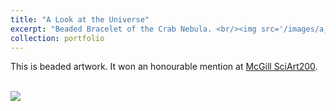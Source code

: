 ```yaml
---
title: "A Look at the Universe"
excerpt: "Beaded Bracelet of the Crab Nebula. <br/><img src='/images/a_look_at_the_universe.jpg'>"
collection: portfolio
---
```


This is beaded artwork. It won an honourable mention at [McGill SciArt200](https://reporter.mcgill.ca/sciart200-winners-announced/).

<br/><img src='/images/a_look_at_the_universe.jpg'>

<!--- This is an item in your portfolio. It can be have images or nice text. If you name the file .md, it will be parsed as markdown. If you name the file .html, it will be parsed as HTML. -->
